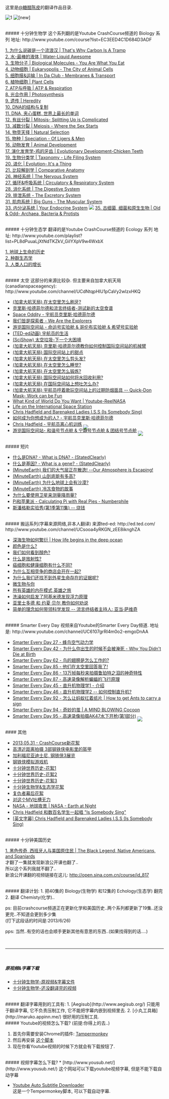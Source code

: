 这里是[@糖醋陈皮](http://www.weibo.com/u/2004104451?wvr=5&)的翻译作品目录.  

![1](new.ico)
<img src="new.ico" alt='[new]' style='margin-bottom: -12px;'>

<br>
##### 十分钟生物学
这个系列翻的是Youtube CrashCourse频道的 Biology 系列   
地址: http://www.youtube.com/course?list=EC3EED4C1D684D3ADF<br>

[1. 为什么说碳是一个流浪汉 | That's Why Carbon Is A Tramp](http://www.weibo.com/2004104451/zr3pYEF5I)  <br>
[2. 水-最棒的液体  | Water-Liquid Awesome](http://www.weibo.com/2004104451/zr3qjnObb)  <br>
[3. 生物分子    | Biological Molecules - You Are What You Eat](http://www.weibo.com/2004104451/zrNsfxueM)  <br>
[4. 动物细胞    | Eukaryopolis - The City of Animal Cells](http://www.weibo.com/2004104451/zrYUX2PIA)  <br>
[5. 细胞膜&运输 | In Da Club - Membranes & Transport](http://www.weibo.com/2004104451/ztkyNzjwm)  <br>
[6. 植物细胞    | Plant Cells](http://www.weibo.com/2004104451/zrYnklgv6)  <br>
[7. ATP与呼吸   | ATP & Respiration](http://www.weibo.com/2004104451/zuetMA86u)  <br>
[8. 光合作用    | Photosynthesis](http://www.weibo.com/2004104451/zugoxmuKJ)  <br>
[9. 遗传        | Heredity](http://www.weibo.com/2004104451/zuJCVCFwH)  <br>
[10. DNA的结构与复制](http://www.weibo.com/2004104451/zzUwMpyaz)  <br>
[11. DNA, 夹心蛋糕, 世界上最长的单词](http://v.youku.com/v_show/id_XNTcyNDIzMzY4.html)  <br>
[12. 有丝分裂 | Mitosis- Splitting Up is Complicated ](http://v.youku.com/v_show/id_XNTY4NTg1OTE2.html)  <br>
[13. 减数分裂 | Meiosis - Where the Sex Starts](http://www.weibo.com/2004104451/zBPMRzqPd)  <br>
[14. 物竞天择 | Natural Selection](http://www.weibo.com/2004104451/zxSvhD9YK)   <br>
[15. 物种 | Speciation - Of Ligers & Men](http://www.weibo.com/2004104451/zvCP0vPKU)  <br>
[16. 动物发育 | Animal Development](http://www.weibo.com/2004104451/zvl5JyIUq)  <br>
[17. 演化发育学-鸡的牙齿 | Evolutionary Development-Chicken Teeth](http://www.weibo.com/2004104451/zvl5JyIUq)  <br>
[19. 生物分类学 | Taxonomy - Life Filing System](http://www.weibo.com/2004104451/zvzk5cmQK)  <br>
[20. 进化       | Evolution- It's a Thing](http://www.weibo.com/2004104451/zs7JY9z5M)  <br>
[21. 比较解剖学 | Comparative Anatomy](http://www.weibo.com/2004104451/zvWq3yoUg)  <br>
[26. 神经系统 | The Nervous System](http://www.weibo.com/2004104451/zzJpJD0Ys)  <br>
[27. 循环&呼吸系统 | Circulatory & Respiratory System](http://www.weibo.com/2004104451/zweeTlrfy)  <br>
[28. 消化系统 | The Digestive System](http://www.weibo.com/2004104451/zzJpNtA4Q)  <br>
[29. 排泄系统 - The Excretory System](http://v.youku.com/v_show/id_XNTcyMzYxNzA4.html)  <br>
[31. 肌肉系统 | Big Guns - The Muscular System](http://v.youku.com/v_show/id_XNTczNzIwMzY4.html)  <br>
[33. 内分泌系统 | Your Endocrine System](http://v.youku.com/v_show/id_XNTc0OTU4MzIw.html)  <img src="new.icon" >
[35. 古细菌, 细菌和原生生物 | Old & Odd- Archaea, Bacteria & Protists](http://www.weibo.com/2004104451/zxMcY3xA7)  <br>




<br>
##### 十分钟生态学
翻译的是Youtube CrashCourse频道的 Ecology 系列   
地址: http://www.youtube.com/playlist?list=PL8dPuuaLjXtNdTKZkV_GiIYXpV9w4WxbX

[1. 地球上生命的历史](http://www.weibo.com/2004104451/zuqiZ70bM)  
[2. 种群生态学](http://www.weibo.com/2004104451/zuzs0oxKi)  
[3. 人类人口的增长](http://www.weibo.com/2004104451/zuHazjz8k)  




<br>
##### 太空
这部分的来源比较杂.  
但主要来自加拿大航天局(canadianspaceagency): http://www.youtube.com/channel/UCdNtqpHlU1pCaVy2wlzxHKQ 

* [(加拿大航天局) 在太空里怎么刷牙?](http://v.youku.com/v_show/id_XNTcwMzUwMDk2.html)
* [克里斯·哈德菲尔德和流言终结者-测试新的太空食谱](http://www.weibo.com/2004104451/zz8eMkhDQ)
* [Space Oddity - 宇航员克里斯·哈德菲尔德](http://www.weibo.com/2004104451/zxSv9FSj1)
* [我们皆是探索者 - We Are the Explorers](http://www.weibo.com/2004104451/zxChl3fKF)
* [游览国际空间站 - 命运号实验舱 & 哥伦布实验舱 & 希望号实验舱](http://www.weibo.com/2004104451/zwOkbj39w)
* [(TED-ed动画) 宇航员的生活](http://www.weibo.com/2004104451/ztboXsKef)
* [(SciShow) 太空垃圾-下一个大困境](http://www.weibo.com/2004104451/zsiaxtWXs)
* [(加拿大航天局) 克里斯·哈德菲尔德教你如何控制国际空间站的机械臂](http://www.weibo.com/2004104451/zuSN1FyPS)
* [(加拿大航天局) 国际空间站上的甜点](http://www.weibo.com/2004104451/zuAFs2pPe)
* [(加拿大航天局) 在太空里怎么剪头发?](http://www.weibo.com/2004104451/zsgMCl6kp)
* [(加拿大航天局) 在太空里怎么睡觉? ](http://www.weibo.com/2004104451/zsgJT3dod)
* [(加拿大航天局) 在太空里怎么锻炼?](http://www.weibo.com/2004104451/zsqZamf4N)  
* [(加拿大航天局) 国际空间站如何将水回收利用?](http://www.weibo.com/2004104451/zu6jZw37d)
* [(加拿大航天局) 在国际空间站上想吐怎么办?](http://www.weibo.com/2004104451/zwe6U8iJ3)
* [(加拿大航天局) 宇航员哼着歌玩空间站上的过期防烟面具 -- Quick-Don Mask- Work can be Fun](http://www.weibo.com/2004104451/zwe35pyC2)
* [What Kind of World Do You Want | Youtube-ReelNASA](http://www.weibo.com/2004104451/zwecABl2K)
* [Life on the International Space Station](http://www.weibo.com/2004104451/zwed4bZMD)
* [Chris Hadfield and Barenaked Ladies I.S.S (Is Somebody Sing)](http://www.weibo.com/2004104451/zwENNvToz)  
* [如何成为你想成为的人? - 宇航员克里斯·哈德菲尔德](http://www.weibo.com/2004104451/zvWdtsgh1)  
* [Chris Hadfield - 宇航员离心机训练](http://v.youku.com/v_show/id_XNTc2MTU3MTM2.html)  <img src="new.icon" style='margin-bottom: -12px;'>
* [游览国际空间站- 和谐号节点舱 & 宁静号节点舱 & 团结号节点舱](http://v.youku.com/v_show/id_XNTc2MTA1ODQ4.html)  <img src="new.icon" style='margin-bottom: -12px;'>  




<br>
##### 短片

* [什么是DNA? - What is DNA? - (StatedClearly)](http://weibo.com/2004104451/zA0uWFcLb)
* [什么是基因? - What is a gene? - (StatedClearly)](http://weibo.com/2004104451/zzZ25quGq)
* [(MinuteEarth) 我们的大气层正在散逸! --Our Atmosphere is Escaping!](http://www.weibo.com/2004104451/zxiXK52YE)
* [(MinuteEarth) 山到底能有多高?](http://www.weibo.com/2004104451/zszIXzkFb)
* [(MinuteEarth) 为什么地球上会有沙漠? ](http://www.weibo.com/2004104451/zshAmoAU8)
* [(MinuteEarth) 冷冻食物的故事](http://www.weibo.com/2004104451/zvXm3oUTu)
* [为什么要使用卫星来测量降雨量? ](http://www.weibo.com/2004104451/zsh4UavQe)
* [Pi和苹果派 - Calculating Pi with Real Pies - Numberphile](http://weibo.com/2004104451/zvsmx0ACo)
* [斯潘格勒实验秀(第1季第11集) -- 烧钱](http://www.weibo.com/2004104451/zwEEABkXt)





<br>
##### 搬运系列(字幕来源网络,非本人翻译)
来源ted-ed:   
http://ed.ted.com/   
http://www.youtube.com/channel/UCsooa4yRKGN_zEE8iknghZA  

* [深海生物如何繁衍 | How life begins in the deep ocean](http://v.youku.com/v_show/id_XNTcwMzMwMDMy.html) 
* [颜色是什么?](http://www.weibo.com/2004104451/zt9dTdIVS) 
* [我们如何看到顏色?](http://www.weibo.com/2004104451/zqKTZuLhl)
* [什么是放射性?](http://www.weibo.com/2004104451/zszHeAPIJ)
* [癌细胞和健康细胞有什么不同?](http://www.weibo.com/2004104451/zszJh6nYU) 
* [为什么互相竞争的商店会开在一起?](http://www.weibo.com/2004104451/zpgjvFzu6)
* [为什么我们还找不到外星生命存在的证据呢?](http://www.weibo.com/2004104451/zqKUb2t3g)
* [微生物与你](http://www.weibo.com/2004104451/zszHRBRiK)
* [所有英雄的内在模式,英雄之旅](http://www.weibo.com/2004104451/zsqZMs7ZR)
* [洗澡如何启发了阿基米德发现浮力原理](http://www.weibo.com/2004104451/zqKTkqe5C)
* [亚里士多德 和 约夏·贝尔 教你如何劝说](http://www.weibo.com/2004104451/zszIgqIIl)
* [简单的理念如何带领科学发现 -- 流言终结者主持人: 亚当·萨维奇](http://www.weibo.com/2004104451/zsA5z7BIb) 




<br>
##### Smarter Every Day
视频来自Youtube的Smarter Every Day频道.  
地址是:   http://www.youtube.com/channel/UC6107grRI4m0o2-emgoDnAA


* [Smarter Every Day 27 - 蜂鸟空气动力学](http://www.weibo.com/2004104451/zvl5tCWqO)
* [Smarter Every Day 42 - 为什么你出生的时候不会被淹死 - Why You Didn't Die at Birth](http://www.weibo.com/2004104451/zshZ9wNBF)
* [Smarter Every Day 62 - 鸟的翅膀是怎么工作的?](http://weibo.com/2004104451/zvsIqb4PE)
* [Smarter Every Day 85 - 他们在太空里回答我了!](http://www.weibo.com/2004104451/zsitC22Hq)
* [Smarter Every Day 86 - 13万帧每秒来拍摄鲁珀特之泪的神奇特性](http://www.weibo.com/2004104451/zBIgRyafa)
* [Smarter Every Day 87 - 高速录像解析蝙蝠的飞行原理](http://weibo.com/2004104451/zvslLpLsZ)
* [Smarter Every Day 45 - 直升机物理学1 - 介绍](http://www.weibo.com/2004104451/ztbsK77zr)
* [Smarter Every Day 46 - 直升机物理学2 -- 如何控制直升机?](http://weibo.com/2004104451/zvtAHwktt)
* [Smarter Every Day 92 - 怎么让蚂蚁扛着纸片 | How to get Ants to carry a sign](http://www.weibo.com/2004104451/zBx2QcqAb)
* [Smarter Every Day 94 - 奇妙的茧 | A MIND BLOWING Cocoon ](http://www.weibo.com/2004104451/zBx7b5ARp)
* [Smarter Every Day 95 - 高速录像拍摄AK47水下开枪(第1部分)](http://v.youku.com/v_show/id_XNTc2MTQyMDUy.html)  <img src="new.icon" style='margin-bottom: -12px;'>  




<br>
#### 其他

* [2013,05,31 - CrashCourse新花絮](http://www.weibo.com/2004104451/zze3KAn3N)
* [高清近距离拍摄 3部钢铁侠电影里的盔甲](http://www.weibo.com/2004104451/zxChgzOri)
* [加利福尼亚迪士尼, 钢铁侠3展览](http://www.weibo.com/2004104451/zu6fOnldK)
* [钢铁侠模拟游戏机](http://www.weibo.com/2004104451/zu5uLg9EU)  
* [十分钟世界历史-花絮1](http://www.weibo.com/2004104451/zvUU5CuW6)
* [十分钟世界历史-花絮2](http://www.weibo.com/2004104451/zvUUbfykA)
* [十分钟世界历史-花絮3](http://www.weibo.com/2004104451/zvUURuW06)
* [十分钟生物学&生态学花絮](http://www.weibo.com/2004104451/zvU9HCjYd)  
* [复仇者幕后花絮](http://www.weibo.com/2004104451/zyVHue8kL)
* [对这个MV吐槽无力](http://www.weibo.com/2004104451/zyX3y7zEU)
* [NASA - 地球夜景 | NASA - Earth at Night](http://v.youku.com/v_show/id_XNTcwMjY2MTMy.html)
* [Chris Hadfield 和数百名学生一起唱 "Is Somebody Sing"](http://www.weibo.com/2004104451/zBOWxEmQD)
* [[英文字幕] Chris Hadfield and Barenaked Ladies I.S.S (Is Somebody Sing)](http://www.weibo.com/2004104451/zBOWRsq2T)




<br>
##### 十分钟美国历史

[1. 黑色传奇, 西班牙人与美国原住民 | The Black Legend, Native Americans, and Spaniards](http://www.weibo.com/2004104451/zvVFChlEF)  <br>
才翻了一集就发现新浪公开课也翻了..<br>
所以这个系列我就不翻了.. <br>
新浪公开课翻的视频链接在这儿: http://open.sina.com.cn/course/id_817<br>


<br>
##### 翻译计划:
1. 把40集的 Biology(生物学) 和12集的 Echology(生态学) 翻完
2. 翻译 Chemisty(化学)..

ps: 目前crashcourse频道正在更新化学和美国历史..两个系列都更新了19集..还没更完..不知道会更到多少集  
(打下这段话的时间是:2013/6/26)

pps: 当然..有空的话也会顺手更新其他有意思的东西..(如果找得到的话....)

<br>

----

<br>







##### 原视频&字幕下载
* [十分钟生物学-原视频&字幕文件]
* [十分钟生物学-还没翻译完的视频]  



<br>
##### 翻译字幕用到的工具有:
1. [Aegisub](http://www.aegisub.org/)  只能用于翻译字幕, 它不负责压制工作, 它不能把字幕内嵌到视频里去.  
2. [小丸工具箱](http://maruko.appinn.me/) 很好用的压制工具.  




<br>
##### Youtube的视频怎么下载? (前提:你得上的去..)  

1. 首先你需要安装Chrome的插件: [Tampermonkey](https://chrome.google.com/webstore/detail/tampermonkey/dhdgffkkebhmkfjojejmpbldmpobfkfo)   
2. 然后再安装 [这个脚本](http://userscripts.org/scripts/show/62634)  
3. 现在你看Youtube视频的时候下方就会有下载按钮了.




<br>
##### 视频字幕怎么下载?
* [http://www.yousub.net/](http://www.yousub.net/)  
这个网站可以下载youtube视频字幕, 但是不能下载自动字幕

* [Youtube Auto Subtitle Downloader](http://userscripts.org/scripts/show/168581)  
这是一个Tempermonkey脚本, 可以下载自动字幕.  






<br>


[十分钟生物学-原视频&字幕文件]: http://pan.baidu.com/share/link?shareid=410254&uk=3760931755#dir/path=%2F(%E5%B7%B2%E7%BF%BB%E8%AF%91)%E5%8D%81%E5%88%86%E9%92%9F%E7%94%9F%E7%89%A9%E5%AD%A6 "翻译完成"
[十分钟生物学-还没翻译完的视频]: http://pan.baidu.com/share/link?shareid=410255&uk=3760931755#dir/path=%2F(%E6%9C%AA%E7%BF%BB%E8%AF%91)%E5%8D%81%E5%88%86%E9%92%9F%E7%94%9F%E7%89%A9%E5%AD%A6>  "还没完"

